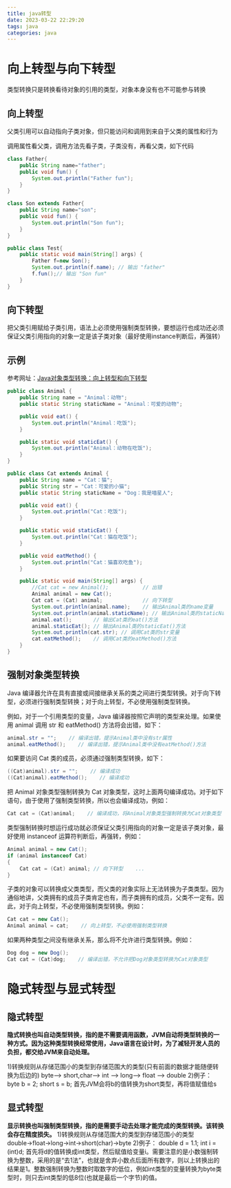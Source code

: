 ```yaml
---
title: java转型
date: 2023-03-22 22:29:20
tags: java
categories: java
---
```


# 向上转型与向下转型

类型转换只是转换看待对象的引用的类型，对象本身没有也不可能参与转换

## 向上转型

父类引用可以自动指向子类对象，但只能访问和调用到来自于父类的属性和行为

调用属性看父类，调用方法先看子类，子类没有，再看父类，如下代码

```java
class Father{
	public String name="father";
	public void fun() {
		System.out.println("Father fun");
	}
}

class Son extends Father{
	public String name="son";
	public void fun() {
		System.out.println("Son fun");
	}
}

public class Test{
	public static void main(String[] args) {
		Father f=new Son(); 
		System.out.println(f.name); // 输出 "father"
		f.fun();// 输出 "Son fun"
	}
}
```

## 向下转型

把父类引用赋给子类引用，语法上必须使用强制类型转换，要想运行也成功还必须保证父类引用指向的对象一定是该子类对象（最好使用instance判断后，再强转）

## 示例

参考网址：[Java对象类型转换：向上转型和向下转型 ](http://c.biancheng.net/view/6503.html)

```java
public class Animal {
    public String name = "Animal：动物";
    public static String staticName = "Animal：可爱的动物";

    public void eat() {
        System.out.println("Animal：吃饭");
    }

    public static void staticEat() {
        System.out.println("Animal：动物在吃饭");
    }
}

public class Cat extends Animal {
    public String name = "Cat：猫";
    public String str = "Cat：可爱的小猫";
    public static String staticName = "Dog：我是喵星人";

    public void eat() {
        System.out.println("Cat：吃饭");
    }

    public static void staticEat() {
        System.out.println("Cat：猫在吃饭");
    }

    public void eatMethod() {
        System.out.println("Cat：猫喜欢吃鱼");
    }

    public static void main(String[] args) {
        //Cat cat = new Animal();			// 出错
        Animal animal = new Cat();
        Cat cat = (Cat) animal; 			// 向下转型
        System.out.println(animal.name); 	// 输出Animal类的name变量
        System.out.println(animal.staticName); // 输出Animal类的staticName变量
        animal.eat(); 		// 输出Cat类的eat()方法
        animal.staticEat(); // 输出Animal类的staticEat()方法
        System.out.println(cat.str); // 调用Cat类的str变量
        cat.eatMethod(); 	// 调用Cat类的eatMethod()方法
    }
}
```

## 强制对象类型转换

Java 编译器允许在具有直接或间接继承关系的类之间进行类型转换。对于向下转型，必须进行强制类型转换；对于向上转型，不必使用强制类型转换。

例如，对于一个引用类型的变量，Java 编译器按照它声明的类型来处理。如果使用 animal 调用 str 和 eatMethod() 方法将会出错，如下：

```java
animal.str = "";    // 编译出错，提示Animal类中没有str属性
animal.eatMethod();    // 编译出错，提示Animal类中没有eatMethod()方法
```


如果要访问 Cat 类的成员，必须通过强制类型转换，如下：

```java
((Cat)animal).str = "";    // 编译成功
((Cat)animal).eatMethod();    // 编译成功
```


把 Animal 对象类型强制转换为 Cat 对象类型，这时上面两句编译成功。对于如下语句，由于使用了强制类型转换，所以也会编译成功，例如：

```java
Cat cat = (Cat)animal;    // 编译成功，将Animal对象类型强制转换为Cat对象类型
```


类型强制转换时想运行成功就必须保证父类引用指向的对象一定是该子类对象，最好使用 instanceof 运算符判断后，再强转，例如：

```java
Animal animal = new Cat();
if (animal instanceof Cat) 
{    
    Cat cat = (Cat) animal; // 向下转型    ...
}
```


子类的对象可以转换成父类类型，而父类的对象实际上无法转换为子类类型。因为通俗地讲，父类拥有的成员子类肯定也有，而子类拥有的成员，父类不一定有。因此，对于向上转型，不必使用强制类型转换。例如：

```java
Cat cat = new Cat();
Animal animal = cat;    // 向上转型，不必使用强制类型转换
```


如果两种类型之间没有继承关系，那么将不允许进行类型转换。例如：

```java
Dog dog = new Dog();
Cat cat = (Cat)dog;    // 编译出错，不允许把Dog对象类型转换为Cat对象类型
```

# 隐式转型与显式转型

## 隐式转型

**隐式转换也叫自动类型转换，指的是不需要调用函数，JVM自动将类型转换的一种方式。因为这种类型转换经常使用，Java语言在设计时，为了减轻开发人员的负担，都交给JVM来自动处理。**

1)转换规则从存储范围小的类型到存储范围大的类型(只有前面的数据才能随便转换为后边的)
byte—> short,char—> int —> long—> float —> double
2)例子：
byte b = 2; short s = b; 首先JVM会将b的值转换为short类型，再将值赋值给s

## 显式转型

**显示转换也叫强制类型转换，指的是需要手动去处理才能完成的类型转换。该转换会存在精度损失。**
1)转换规则从存储范围大的类型到存储范围小的类型
double→float→long→int→short(char)→byte
2)例子：
double d = 1.1; int i = (int)d;
首先将d的值转换成int类型，然后赋值给变量i。需要注意的是小数强制转换为整数，采用的是“去1法”，也就是舍弃小数点后面所有数字，则以上转换出的结果是1。整数强制转换为整数时取数字的低位，例如int类型的变量转换为byte类型时，则只去int类型的低8位(也就是最后一个字节)的值。
